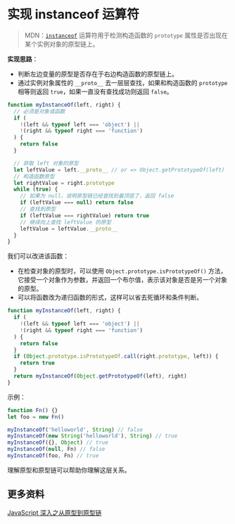 # 实现 instanceof 运算符

> MDN：[`instanceof`](https://developer.mozilla.org/en-US/docs/Web/JavaScript/Reference/Operators/instanceof) 运算符用于检测构造函数的 `prototype` 属性是否出现在某个实例对象的原型链上。

**实现思路**：

- 判断左边变量的原型是否存在于右边构造函数的原型链上。
- 通过实例对象属性的 `__proto__` 去一层层查找，如果和构造函数的 `prototype` 相等则返回 `true`，如果一直没有查找成功则返回 `false`。

```js
function myInstanceOf(left, right) {
  // 必须是对象或函数
  if (
    !(left && typeof left === 'object') ||
    !(right && typeof right === 'function')
  ) {
    return false
  }

  // 获取 left 对象的原型
  let leftValue = left.__proto__ // or => Object.getPrototypeOf(left)
  // 构造函数原型
  let rightValue = right.prototype
  while (true) {
    // 如果为 null，说明原型链已经查找到最顶层了，返回 false
    if (leftValue === null) return false
    // 查找到原型
    if (leftValue === rightValue) return true
    // 继续向上查找 leftValue 的原型
    leftValue = leftValue.__proto__
  }
}
```

我们可以改进该函数：

- 在检查对象的原型时，可以使用 `Object.prototype.isPrototypeOf()` 方法，它接受一个对象作为参数，并返回一个布尔值，表示该对象是否是另一个对象的原型。
- 可以将函数改为递归函数的形式，这样可以省去死循环和条件判断。

```js
function myInstanceOf(left, right) {
  if (
    !(left && typeof left === 'object') ||
    !(right && typeof right === 'function')
  ) {
    return false
  }
  if (Object.prototype.isPrototypeOf.call(right.prototype, left)) {
    return true
  }
  return myInstanceOf(Object.getPrototypeOf(left), right)
}
```

示例：

```js
function Fn() {}
let foo = new Fn()

myInstanceOf('helloworld', String) // false
myInstanceOf(new String('helloworld'), String) // true
myInstanceOf({}, Object) // true
myInstanceOf(null, Fn) // false
myInstanceOf(foo, Fn) // true
```

理解原型和原型链可以帮助你理解这层关系。

## 更多资料

[JavaScript 深入之从原型到原型链](https://github.com/mqyqingfeng/Blog/issues/2)
